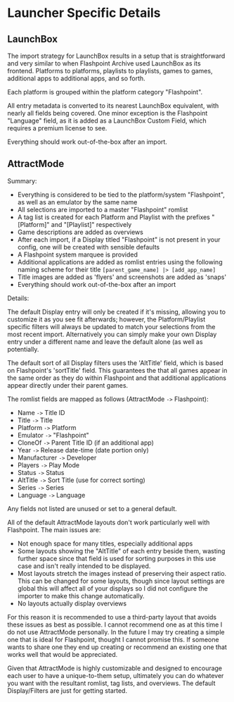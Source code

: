 # Launcher Specific Details

## LaunchBox

The import strategy for LaunchBox results in a setup that is straightforward and very similar to when Flashpoint Archive used LaunchBox as its frontend. Platforms to platforms, playlists to playlists, games to games, additional apps to additional apps, and so forth.

Each platform is grouped within the platform category "Flashpoint".

All entry metadata is converted to its nearest LaunchBox equivalent, with nearly all fields being covered. One minor exception is the Flashpoint "Language" field, as it is added as a LaunchBox Custom Field, which requires a premium license to see.

Everything should work out-of-the-box after an import.

## AttractMode

Summary:
 - Everything is considered to be tied to the platform/system "Flashpoint", as well as an emulator by the same name
 - All selections are imported to a master "Flashpoint" romlist
 - A tag list is created for each Platform and Playlist with the prefixes "[Platform]" and "[Playlist]" respectively
 - Game descriptions are added as overviews
 - After each import, if a Display titled "Flashpoint" is not present in your config, one will be created with sensible defaults
 - A Flashpoint system marquee is provided
 - Additional applications are added as romlist entries using the following naming scheme for their title `[parent_game_name] |> [add_app_name]`
 - Title images are added as 'flyers' and screenshots are added as 'snaps'
 - Everything should work out-of-the-box after an import

Details:

The default Display entry will only be created if it's missing, allowing you to customize it as you see fit afterwards; however, the Platform/Playlist specific filters will always be updated to match your selections from the most recent import. Alternatively you can simply make your own Display entry under a different name and leave the default alone (as well as potentially.

The default sort of all Display filters uses the 'AltTitle' field, which is based on Flashpoint's 'sortTitle' field. This guarantees the that all games appear in the same order as they do within Flashpoint and that  additional applications appear directly under their parent games.

The romlist fields are mapped as follows (AttractMode `->` Flashpoint):

 - Name `->` Title ID
 - Title `->` Title
 - Platform `->` Platform
 - Emulator `->` "Flashpoint"
 - CloneOf `->` Parent Title ID (if an additional app)
 - Year `->` Release date-time (date portion only)
 - Manufacturer `->` Developer
 - Players `->` Play Mode
 - Status `->` Status
 - AltTitle `->` Sort Title (use for correct sorting)
 - Series `->` Series
 - Language `->` Language

Any fields not listed are unused or set to a general default.

All of the default AttractMode layouts don't work particularly well with Flashpoint. The main issues are:

 - Not enough space for many titles, especially additional apps
 - Some layouts showing the "AltTitle" of each entry beside them, wasting further space since that field is used for sorting purposes in this use case and isn't really intended to be displayed.
 - Most layouts stretch the images instead of preserving their aspect ratio. This can be changed for some layouts, though since layout settings are global this will affect all of your displays so I did not configure the importer to make this change automatically.
 - No layouts actually display overviews

For this reason it is recommended to use a third-party layout that avoids these issues as best as possible. I cannot recommend one as at this time I do not use AttractMode personally. In the future I may try creating a simple one that is ideal for Flashpoint, thought I cannot promise this. If someone wants to share one they end up creating or recommend an existing one that works well that would be appreciated.

Given that AttractMode is highly customizable and designed to encourage each user to have a unique-to-them setup, ultimately you can do whatever you want with the resultant romlist, tag lists, and overviews. The default Display/Filters are just for getting started.